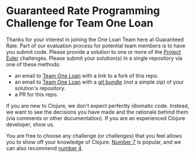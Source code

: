 # Guaranteed Rate Programming Challenge for Team One Loan

Thanks for your interest in joining the One Loan Team here at Guaranteed Rate.  Part of our evaluation process for potential team members is to have you submit code.  Please provide a solution to one or more of the [Project Euler](https://projecteuler.net) challenges.  Please submit your solution(s) in a single repository via one of these methods:

 * an email to [Team One Loan][] with a link to a fork of this repo.
 * an email to [Team One Loan][] with a [git bundle](https://git-scm.com/docs/git-bundle) (*not* a simple zip) of your solution's repository.
 * a PR for this repo.

If you are new to Clojure, we don't expect perfectly idiomatic code.  Instead, we want to see the decisions you have made and the rationale behind them (via comments or other documentation).  If you are an experienced Clojure developer, show us.

You are free to choose any challenge (or challenges) that you feel allows you to show off your knowledge of Clojure.  [Number 7](https://projecteuler.net/problem=7) is popular, and we can also recommend [number 4](https://projecteuler.net/problem=4).

[Team One Loan]: mailto:productplatform@rate.com?subject=Programming+Challenge "Team One Loan"

